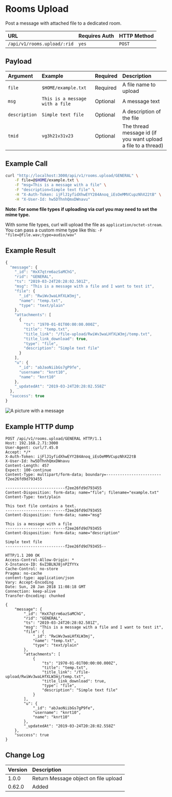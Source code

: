 # Rooms Upload

Post a message with attached file to a dedicated room.

| URL | Requires Auth | HTTP Method |
| :--- | :--- | :--- |
| `/api/v1/rooms.upload/:rid` | `yes` | `POST` |

## Payload

| Argument | Example | Required | Description |
| :--- | :--- | :--- | :--- |
| `file` | `$HOME/example.txt` | Required | A file name to upload |
| `msg` | `This is a message with a file` | Optional | A message text |
| `description` | `Simple text file` | Optional | A description of the file |
| `tmid` | `vg3h21v31v23` | Optional | The thread message id \(if you want upload a file to a thread\) |

## Example Call

```bash
curl "http://localhost:3000/api/v1/rooms.upload/GENERAL" \
    -F file=@$HOME/example.txt \
    -F "msg=This is a message with a file" \
    -F "description=Simple text file" \
    -H "X-Auth-Token: ijFlJ1yfidXhwEYY284Anoq_iEsOeMMVCupzNhX22tB" \
    -H "X-User-Id: hw5DThnhQmxDWnavu"
```

**Note: For some file types if uploading via curl you may need to set the mime type.**

With some file types, curl will upload the file as `application/octet-stream`. You can pass a custom mime type like this: `-F "file=@file.wav;type=audio/wav"`

## Example Result

```javascript
{
  "message": {
    "_id": "HxX7qtrm6azSaMChG",
    "rid": "GENERAL",
    "ts": "2019-03-24T20:28:02.501Z",
    "msg": "This is a message with a file and I want to test it",
    "file": {
      "_id": "RwiWv3waLHfXLW3mj",
      "name": "temp.txt",
      "type": "text/plain"
    },
    "attachments": [
      {
        "ts": "1970-01-01T00:00:00.000Z",
        "title": "temp.txt",
        "title_link": "/file-upload/RwiWv3waLHfXLW3mj/temp.txt",
        "title_link_download": true,
        "type": "file",
        "description": "Simple text file"
      }
    ],
    "u": {
      "_id": "abJaoNiibGs7gP9fe",
      "username": "knrt10",
      "name": "knrt10"
    },
    "_updatedAt": "2019-03-24T20:28:02.558Z"
  },
  "success": true
}
```

![A picture with a message](../../../../.gitbook/assets/example.png)

## Example HTTP dump

```text
POST /api/v1/rooms.upload/GENERAL HTTP/1.1
Host: 192.168.2.71:3000
User-Agent: curl/7.45.0
Accept: */*
X-Auth-Token: ijFlJ1yfidXhwEYY284Anoq_iEsOeMMVCupzNhX22tB
X-User-Id: hw5DThnhQmxDWnavu
Content-Length: 457
Expect: 100-continue
Content-Type: multipart/form-data; boundary=------------------------f2ee26fd9d793455

--------------------------f2ee26fd9d793455
Content-Disposition: form-data; name="file"; filename="example.txt"
Content-Type: text/plain

This text file contains a text.
--------------------------f2ee26fd9d793455
Content-Disposition: form-data; name="msg"

This is a message with a file
--------------------------f2ee26fd9d793455
Content-Disposition: form-data; name="description"

Simple text file
--------------------------f2ee26fd9d793455--

HTTP/1.1 200 OK
Access-Control-Allow-Origin: *
X-Instance-ID: 6vZ3BLNJ8jnPZfYYx
Cache-Control: no-store
Pragma: no-cache
content-type: application/json
Vary: Accept-Encoding
Date: Sun, 28 Jan 2018 11:08:18 GMT
Connection: keep-alive
Transfer-Encoding: chunked

{
    "message": {
        "_id": "HxX7qtrm6azSaMChG",
        "rid": "GENERAL",
        "ts": "2019-03-24T20:28:02.501Z",
        "msg": "This is a message with a file and I want to test it",
        "file": {
            "_id": "RwiWv3waLHfXLW3mj",
            "name": "temp.txt",
            "type": "text/plain"
        },
        "attachments": [
            {
                "ts": "1970-01-01T00:00:00.000Z",
                "title": "temp.txt",
                "title_link": "/file-upload/RwiWv3waLHfXLW3mj/temp.txt",
                "title_link_download": true,
                "type": "file",
                "description": "Simple text file"
            }
        ],
        "u": {
            "_id": "abJaoNiibGs7gP9fe",
            "username": "knrt10",
            "name": "knrt10"
        },
        "_updatedAt": "2019-03-24T20:28:02.558Z"
    },
    "success": true
}
```

## Change Log

| Version | Description |
| :--- | :--- |
| 1.0.0 | Return Message object on file upload |
| 0.62.0 | Added |

